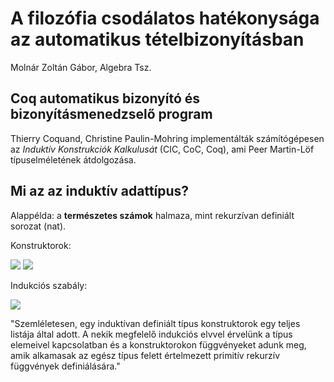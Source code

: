 #  A filozófia csodálatos hatékonysága az automatikus tételbizonyításban
Molnár Zoltán Gábor, Algebra Tsz.

## Coq automatikus bizonyító és bizonyításmenedzselő program

Thierry Coquand, Christine Paulin-Mohring implementálták számítógépesen az _Induktív Konstrukciók Kalkulusát_ (CIC, CoC, Coq), ami Peer Martin-Löf típuselméletének átdolgozása. 

## Mi az az induktív adattípus?

Alappélda: a **természetes számok** halmaza, mint rekurzívan definiált sorozat (nat).

Konstruktorok:

<img src="https://render.githubusercontent.com/render/math?math=0%3A%5Ctext%7Bnat%7D">

<img src="https://render.githubusercontent.com/render/math?math=S%3A%5Ctext%7Bnat%7D%5Cto%20%5Ctext%7Bnat%7D">

Indukciós szabály:

<img src="https://render.githubusercontent.com/render/math?math=%5Cdfrac%7BP(0)%2C%5Cquad%20%5Cforall%20n%3A%5Ctext%7Bnat%7D%2C%20P(n)%5Cto%20P(Sn)%7D%7B%5Cforall%20n%3A%5Ctext%7Bnat%7D%2C%20P(n)%7D">



"Szemléletesen, egy induktívan definiált típus konstruktorok egy teljes listája által adott. A nekik megfelelő indukciós elvvel érvelünk a típus elemeivel kapcsolatban és a konstruktorokon függvényeket adunk meg, amik alkamasak az egész típus felett értelmezett primitív rekurzív függvények definiálására." 

